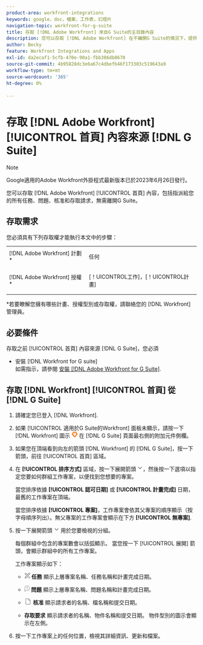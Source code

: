 ```yaml
---
product-area: workfront-integrations
keywords: google，doc，檔案，工作表，幻燈片
navigation-topic: workfront-for-g-suite
title: 存取 [!DNL Adobe Workfront] 來自G Suite的主目錄內容
description: 您可以存取 [!DNL Adobe Workfront] 在不離開G Suite的情況下，提供首頁內容，包括指派給您的所有任務、問題、核准和存取請求。
author: Becky
feature: Workfront Integrations and Apps
exl-id: da2ecaf1-5cfb-470e-90a1-fbb386db8670
source-git-commit: 4b95828dc3e6a67c4dbefb46f173303c519643a9
workflow-type: tm+mt
source-wordcount: '365'
ht-degree: 0%

---
```


# 存取 [!DNL Adobe Workfront] [!UICONTROL 首頁] 內容來源 [!DNL G Suite]

>[!NOTE]
>
>Google適用的Adobe Workfront外掛程式最新版本已於2023年6月26日發行。

您可以存取 [!DNL Adobe Workfront] [!UICONTROL 首頁] 內容，包括指派給您的所有任務、問題、核准和存取請求，無需離開G Suite。

## 存取需求

您必須具有下列存取權才能執行本文中的步驟：

<table style="table-layout:auto"> 
 <col> 
 <col> 
 <tbody> 
  <tr> 
   <td role="rowheader">[!DNL Adobe Workfront] 計劃*</td> 
   <td> <p>任何</p> </td> 
  </tr> 
  <tr> 
   <td role="rowheader">[!DNL Adobe Workfront] 授權*</td> 
   <td> <p>[！UICONTROL工作]，[！UICONTROL計畫]</p> </td> 
  </tr> 
 </tbody> 
</table>

&#42;若要瞭解您擁有哪些計畫、授權型別或存取權，請聯絡您的 [!DNL Workfront] 管理員。

## 必要條件

存取之前 [!UICONTROL 首頁] 內容來源 [!DNL G Suite]，您必須

* 安裝 [!DNL Workfront for G suite]\
   如需指示，請參閱 [安裝 [!DNL Adobe Workfront for G Suite]](../../workfront-integrations-and-apps/workfront-for-g-suite/install-workfront-for-gsuite.md).

## 存取 [!DNL Workfront] [!UICONTROL 首頁] 從 [!DNL G Suite]

1. 請確定您已登入 [!DNL Workfront].
1. 如果 [!UICONTROL 適用於G Suite的Workfront] 面板未顯示，請按一下 [!DNL Workfront] 圖示 ![](assets/wf-lion-icon.png) 在 [!DNL G Suite] 頁面最右側的附加元件側欄。
1. 如果您在頂端看到向左的箭頭 [!DNL Workfront] 的 [!DNL G Suite]，按一下箭頭，前往 [!UICONTROL 首頁] 區域。

1. 在 **[!UICONTROL 排序方式]** 區域，按一下展開箭頭 ![](assets/dropdown-arrow.png)，然後按一下選項以指定您要如何群組工作專案，以便找到您想要的專案。

   當您排序依據 **[!UICONTROL 認可日期]** 或 **[!UICONTROL 計畫完成]** 日期，最舊的工作專案在頂端。

   當您排序依據 **[!UICONTROL 專案]**，工作專案會依其父專案的順序顯示（按字母順序列出）。無父專案的工作專案會顯示在下方 **[!UICONTROL 無專案]**.

1. 按一下展開箭頭 ![](assets/dropdown-arrow.png) 用於您要檢視的分組。

   每個群組中包含的專案數會以括弧顯示。 當您按一下 [!UICONTROL 展開] 箭頭，會顯示群組中的所有工作專案。

   工作專案顯示如下：

   * ![](assets/task-icon.png) **任務** 顯示上層專案名稱、任務名稱和計畫完成日期。

   * ![](assets/issue-icon.png) **問題** 顯示上層專案名稱、問題名稱和計畫完成日期。

   * ![](assets/document-icon.png)  **核准** 顯示請求者的名稱、檔名稱和提交日期。
   * **存取要求** 顯示請求者的名稱、物件名稱和提交日期。 物件型別的圖示會顯示在左側。

1. 按一下工作專案上的任何位置，檢視其詳細資訊、更新和檔案。
